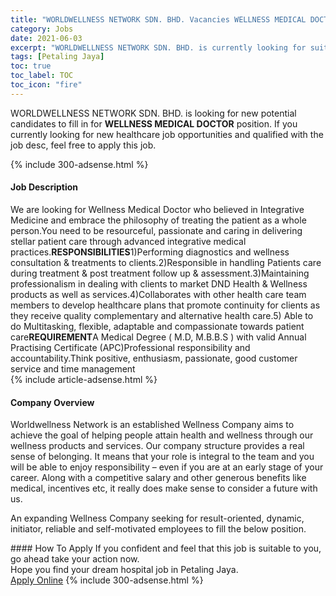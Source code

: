 ```yaml
---
title: "WORLDWELLNESS NETWORK SDN. BHD. Vacancies WELLNESS MEDICAL DOCTOR" 
category: Jobs 
date: 2021-06-03 
excerpt: "WORLDWELLNESS NETWORK SDN. BHD. is currently looking for suitable person to fill in the WELLNESS MEDICAL DOCTOR which positioned at Petaling Jaya" 
tags: [Petaling Jaya] 
toc: true 
toc_label: TOC 
toc_icon: "fire" 
--- 
```


<p>WORLDWELLNESS NETWORK SDN. BHD. is looking for new potential candidates to fill in for <b>WELLNESS MEDICAL DOCTOR</b> position. If you currently looking for new healthcare job opportunities and qualified with the job desc, feel free to apply this job.
</p>{% include 300-adsense.html %} 
<div><div><h4>Job Description</h4></div><div><div><span><div><div>We are looking for Wellness Medical Doctor who believed in Integrative Medicine and embrace the philosophy of treating the patient as a whole person.You need to be resourceful, passionate and caring in delivering stellar patient care through advanced integrative medical practices.<strong>RESPONSIBILITIES</strong>1)Performing diagnostics and wellness consultation &amp; treatments to clients.2)Responsible in handling Patients care during treatment &amp; post treatment follow up &amp; assessment.3)Maintaining professionalism in dealing with clients to market DND Health &amp; Wellness products as well as services.4)Collaborates with other health care team members to develop healthcare plans that promote continuity for clients as they receive quality complementary and alternative health care.5)&#160;Able to do Multitasking, flexible, adaptable and compassionate towards patient care<strong>REQUIREMENT</strong>A Medical Degree ( M.D, M.B.B.S ) with valid Annual Practising Certificate (APC)Professional responsibility and accountability.Think positive, enthusiasm, passionate, good customer service and time management</div></div></span></div></div></div> 
{% include article-adsense.html %} 
<div><div><h4>Company Overview</h4></div><div><div><span><div><p>Worldwellness Network is an established Wellness Company aims to achieve the goal of helping people attain health and wellness through our wellness products and services. Our company structure provides a real sense of belonging. It means that your role is integral to the team and you will be able to enjoy responsibility &#8211; even if you are at an early stage of your career. Along with a competitive salary and other generous benefits like medical, incentives etc, it really does make sense to consider a future with us.</p><p>An expanding Wellness Company seeking for result-oriented, dynamic, initiator, reliable and self-motivated employees to fill the below position.</p></div></span></div></div></div> 
#### How To Apply 
If you confident and feel that this job is suitable to you, go ahead take your action now. <br/> 
Hope you find your dream hospital job in Petaling Jaya. <br/> 
<a href="https://www.jobstreet.com.my/en/job/wellness-medical-doctor-4569790?jobId=jobstreet-my-job-4569790" class="btn btn--warning" target="_blank" rel="nofollow noopenner">Apply Online</a> 
{% include 300-adsense.html %} 